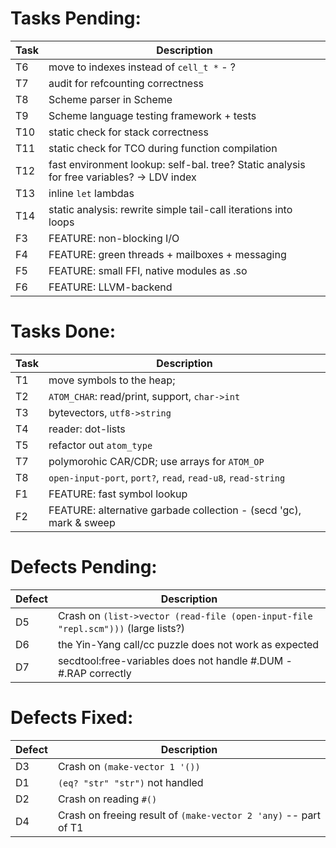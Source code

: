 Tasks Pending:
=============
| Task  | Description        
|-------|------------------------------------------------
| T6    | move to indexes instead of `cell_t *`  - ?
| T7    | audit for refcounting correctness
| T8    | Scheme parser in Scheme
| T9    | Scheme language testing framework + tests
| T10   | static check for stack correctness
| T11   | static check for TCO during function compilation
| T12   | fast environment lookup: self-bal. tree? Static analysis for free variables? -> LDV index
| T13   | inline `let` lambdas
| T14   | static analysis: rewrite simple tail-call iterations into loops
| F3    | FEATURE: non-blocking I/O
| F4    | FEATURE: green threads + mailboxes + messaging
| F5    | FEATURE: small FFI, native modules as .so
| F6    | FEATURE: LLVM-backend

Tasks Done:
===========
| Task  | Description        
|-------|--------------------
| T1    | move symbols to the heap; 
| T2    | `ATOM_CHAR`: read/print, support, `char->int`
| T3    | bytevectors, `utf8->string`
| T4    | reader: dot-lists
| T5    | refactor out `atom_type`
| T7    | polymorohic CAR/CDR; use arrays for `ATOM_OP`
| T8    | `open-input-port`, `port?`, `read`, `read-u8`, `read-string`
| F1    | FEATURE: fast symbol lookup
| F2    | FEATURE: alternative garbade collection - (secd 'gc), mark & sweep

Defects Pending:
===============
| Defect| Description
|-------|--------------------
| D5    | Crash on `(list->vector (read-file (open-input-file "repl.scm")))` (large lists?)
| D6    | the Yin-Yang call/cc puzzle does not work as expected
| D7    | secdtool:free-variables does not handle #.DUM - #.RAP correctly

Defects Fixed:
=============
| Defect| Description
|-------|--------------------
| D3    | Crash on `(make-vector 1 '())`
| D1    |  `(eq? "str" "str")` not handled
| D2    | Crash on reading `#()`
| D4    | Crash on freeing result of `(make-vector 2 'any)` -- part of T1
